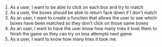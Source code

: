 1.  As a user, I want to be able to click on each box and try to match
2.  As a user, the boxes should be able to return face down if I don't match
3.  As an user, I want to create a function that allows the user to see which boxes have been matched so they don't click on those same boxes
4.  As an user, I want to have the user know how many tries it took them to finish the game so they can try on less attempts next game.
5.  As a user, I want to know how many tries it took me.
